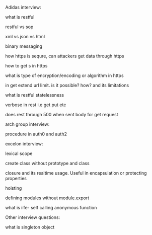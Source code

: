 Adidas interview:

what is restful

restful vs sop

xml vs json vs html

binary messaging

how https is sequre, can attackers get data through https

how to get s in https

what is type of encryption/encoding or algorithm in https

in get extend url limit. is it possible? how? and its limitations

what is restful statelessness

verbose in rest i.e get put etc

does rest through 500 when sent body for get request

arch group interview:

procedure in auth0 and auth2

excelon interview:

lexical scope

create class without prototype and class

closure and its realtime usage. Useful in encapsulation or protecting properties

hoisting

defining modules without module.export

what is iife- self calling anonymous function

Other interview questions:

what is singleton object
